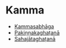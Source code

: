 # Kamma

* [Kammasabhāga](Kamma/Kammasabhaga.md)
* [Pakiṇṇakaghaṭanā](Kamma/Pakinnakaghatana.md)
* [Sahajātaghaṭanā](Kamma/Sahajataghatana.md)
